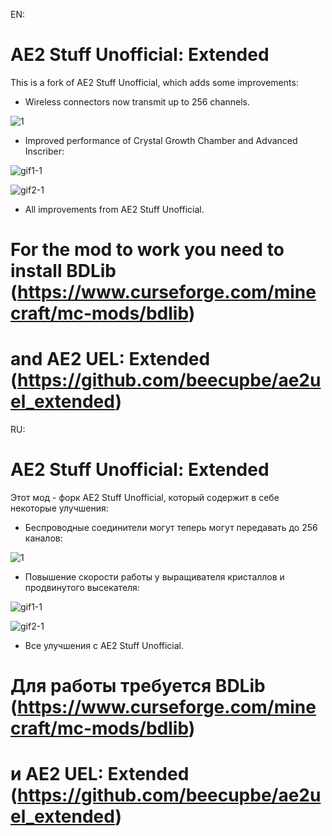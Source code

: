 EN:


# AE2 Stuff Unofficial: Extended

This is a fork of AE2 Stuff Unofficial, which adds some improvements:

- Wireless connectors now transmit up to 256 channels.

![1](https://github.com/beecupbe/ae2stuff_extended/assets/115642276/9d6dc5f2-f2fd-4d6f-8664-077e6b99f979)

- Improved performance of Crystal Growth Chamber and Advanced Inscriber:

![gif1-1](https://github.com/beecupbe/ae2stuff_extended/assets/115642276/74ac5e40-65f6-4d81-920e-3dcc578c03ec)

![gif2-1](https://github.com/beecupbe/ae2stuff_extended/assets/115642276/004b697d-dcc4-41a7-8839-14c25fa23fb4)

- All improvements from AE2 Stuff Unofficial.




# For the mod to work you need to install BDLib (https://www.curseforge.com/minecraft/mc-mods/bdlib)

# and AE2 UEL: Extended (https://github.com/beecupbe/ae2uel_extended)

RU:


# AE2 Stuff Unofficial: Extended

Этот мод - форк AE2 Stuff Unofficial, который содержит в себе некоторые улучшения:

- Беспроводные соединители могут теперь могут передавать до 256 каналов:

![1](https://github.com/beecupbe/ae2stuff_extended/assets/115642276/9d6dc5f2-f2fd-4d6f-8664-077e6b99f979)

- Повышение скорости работы у выращивателя кристаллов и продвинутого высекателя:

![gif1-1](https://github.com/beecupbe/ae2stuff_extended/assets/115642276/74ac5e40-65f6-4d81-920e-3dcc578c03ec)

![gif2-1](https://github.com/beecupbe/ae2stuff_extended/assets/115642276/004b697d-dcc4-41a7-8839-14c25fa23fb4)

- Все улучшения с AE2 Stuff Unofficial.




# Для работы требуется BDLib (https://www.curseforge.com/minecraft/mc-mods/bdlib)

# и AE2 UEL: Extended (https://github.com/beecupbe/ae2uel_extended)
